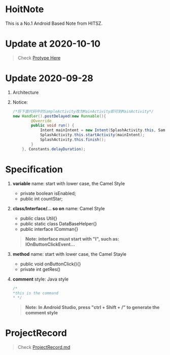 # HoitNote
This is a No.1 Android Based Note from HITSZ.
# Update at 2020-10-10

> Check [Protype Here](https://modao.cc/app/6586f50c7704b77aec1c8f04667addcf1b4e3f81/embed/v2)

# Update 2020-09-28
1. Architecture
2. Notice:
	
	```java
	/*将下面代码中的SampleActivity改为MainActivity即可到MainActivity*/
	new Handler().postDelayed(new Runnable(){
            @Override
            public void run() {
                Intent mainIntent = new Intent(SplashActivity.this, SampleActivity.class);
                SplashActivity.this.startActivity(mainIntent);
                SplashActivity.this.finish();
            }
        }, Constants.delayDuration);

	```


# Specification
1. **variable** name: start with lower case, the Camel Style

	- private boolean isEnabled;
	- public int countStar;

2. **class/Interface/... so on** name: Camel Style

	- public class Util{}
	- public static class DataBaseHelper{}
	- public interface IComman{}

	> **Note: interface must start with "I", such as: IOnButtonClickEvent...**

3. **method** name: start with lower case, the Camel Stayle

	- public void onButtonClick(){}
	- private int getRes()

4. **comment** style: Java style
	```java
	/*
	*this is the command
	* */
	```

	> **Note: In Android Studio, press "ctrl + Shift + /" to generate the comment style**

# ProjectRecord
> Check [ProjectRecord.md](https://github.com/Hoit-23o2/HoitNote/blob/master/ProjectRecord.md)



